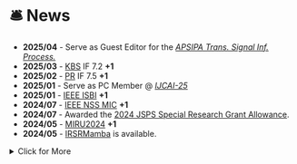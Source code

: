 # 🛎 News

- **2025/04** - Serve as Guest Editor for the *[ APSIPA Trans. Signal Inf. Process.](https://www.nowpublishers.com/SIP)* 
- **2025/03** - [KBS](https://www.sciencedirect.com/journal/knowledge-based-systems) IF 7.2 **+1**
- **2025/02** - [PR](https://www.sciencedirect.com/journal/pattern-recognition) IF 7.5 **+1**
- **2025/01** - Serve as PC Member @ *[IJCAI-25](https://2025.ijcai.org/)* 
- **2025/01** - [IEEE ISBI](https://biomedicalimaging.org/2025/?__hstc=51849206.7110752f15b81450c56dccb2713df518.1735882462803.1735882462803.1735882462803.1&__hssc=51849206.4.1735882462803&__hsfp=570990055) **+1**
- **2024/07** - [IEEE NSS MIC](https://nssmic.ieee.org/2024/) **+1**
- **2024/07** - Awarded the [2024 JSPS Special Research Grant Allowance](https://www.jsps.go.jp/j-pd/pd_oubo.html).
- **2024/05** - [MIRU2024](https://miru-committee.github.io/miru2024/en/)  **+1**
- **2024/05** - [IRSRMamba](https://github.com/yongsongH/IRSRMamba) is available.



<details>
<summary>Click for More</summary>
<ul>

<li> 
 <i><strong>2024.04</strong></i>: Serve as Research Affiliate @ <a href="https://medicine.yale.edu/lab/x-liu/org-profile/yongsong-huang/122931/" target=" _blank"> Yale School of Medicine </a>
</li>

<li> 
 <i><strong>2024.04</strong></i>: <a href="https://iopscience.iop.org/journal/0031-9155" target=" _blank">PMB </a>IF 3.5 <i> <strong>+1</strong></i>
</li>

<li> 
 <i><strong>2024.03</strong></i>: Invited Talk: Tohoku University-National Taiwan University 7th Symposium @ <a href="https://www.ntu.edu.tw/english/" target=" _blank"> Taipei</a>
</li>

<li> 
 <i><strong>2023.10</strong></i>: <a href="https://www.sciencedirect.com/journal/artificial-intelligence-in-medicine" target=" _blank">AIM </a>IF 6.1 <i> <strong>+1</strong></i>
</li>

<li> 
 <i><strong>2023.07</strong></i>: <a href="https://link.springer.com/chapter/10.1007/978-3-031-46238-2_28" target=" _blank">Book Chapter </a> <i><strong>+1</strong></i>
</li>


<li> 
 <i><strong>2023.05</strong></i>: <a href="http://epub.cnipa.gov.cn/cred/CN109712160B" target=" _blank">Patent Grant </a> <i><strong>+1</strong></i>
</li>

<li> 
 <i><strong>2023.02</strong></i>: <a href="https://www.ipmi2023.org/en/" target=" _blank">IPMI 2023 (Oral)</a> <i><strong>+1</strong></i>
</li>

<li> 
 <i><strong>2023.01</strong></i>: Invited Talk: 3rd Intl. Workshop on Educ and Res. for Future Electronics @ <a href="https://en.nagoya-u.ac.jp/" target=" _blank"> Nagoya University</a>
</li>

<li> 
 <i><strong>2022.12</strong></i>: Honored to be a  <a href="https://www.jsps.go.jp/english/e-pd/index.html" target=" _blank">JSPS  Research Fellow</a>. [日本学術振興会特別研究員 DC2]
</li>
 
<li> 
 <i><strong>2022.10</strong></i>: <a href="https://sites.google.com/view/med-neurips-2022/home" target=" _blank">NeurIPS 2022 Workshop</a> <i><strong>+1</strong></i>
</li>
 
<li> 
 <i><strong>2022.09</strong></i>: Oral @ <a href="https://sites.google.com/view/mlmi2022/program-and-registration?authuser=0" target=" _blank">MICCAI 2022 Workshop</a> <i><strong>+1</strong></i>
</li>
 
<li> 
 <i><strong>2022.08</strong></i>: <a href="https://github.com/yongsongH/AIDSRGAN-MICCAI2022" target=" _blank">AID-SRGAN</a> is available. 
</li>
 
 <li> 
 <i><strong>2022.08</strong></i>: <a href="https://conferences.miccai.org/2022/en/" target=" _blank"> MICCAI 2022 Workshop</a> <i><strong>+1</strong></i>
</li>

 <li> 
 <i><strong>2021.11</strong></i>: <a href="https://link.springer.com/chapter/10.1007/978-3-030-89363-7_35" target=" _blank"> PRICAI 2021 </a> <i><strong>+1</strong></i> 
</li>
 

</ul>
</details>
